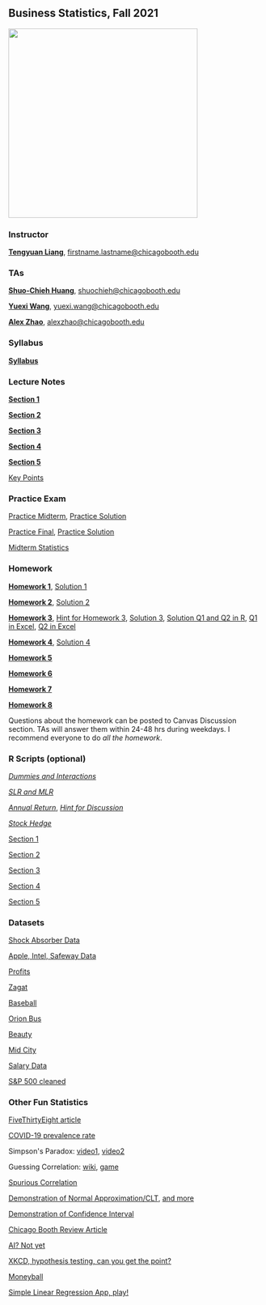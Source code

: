 ## Business Statistics, Fall 2021

<!-- ![Booth Logo](/booth_logo.png) -->

<img src="https://tyliang.github.io/BUS41000/booth_logo.png" width="374"/>

### Instructor
[**Tengyuan Liang**](https://tyliang.github.io/Tengyuan.Liang/), firstname.lastname@chicagobooth.edu

### TAs
[**Shuo-Chieh Huang**](mailto:shuochieh@chicagobooth.edu), shuochieh@chicagobooth.edu

[**Yuexi Wang**](mailto:yuexi.wang@chicagobooth.edu), yuexi.wang@chicagobooth.edu

[**Alex Zhao**](mailto:alexzhao@chicagobooth.edu), alexzhao@chicagobooth.edu

### Syllabus
[**Syllabus**](Syllabus.pdf)

### Lecture Notes

[**Section 1**](Lecture/Section1.pdf)

[**Section 2**](Lecture/Section2.pdf)

[**Section 3**](Lecture/Section3.pdf)

[**Section 4**](Lecture/Section4.pdf)

[**Section 5**](Lecture/Section5.pdf)

<!-- [Week 10, Bonus]() -->

[Key Points](Review.txt)

### Practice Exam

[Practice Midterm](Homework/practice_midterm.pdf), [Practice Solution](Homework/practice_midterm_solution.pdf)

[Practice Final](Homework/practice_final.pdf), [Practice Solution](Homework/practice_final_solution.pdf)

[Midterm Statistics](Homework/Midterm_hist.jpeg)

<!--
[Midterm Solution](Homework/midterm_fall19_solution.pdf) -->

<!--
[Final Solution](Homework/Final-Fall18-sol.pdf) -->

### Homework

[**Homework 1**](Homework/HW1.pdf), [Solution 1](Homework/HW1_sol.pdf)

[**Homework 2**](Homework/HW2.pdf), [Solution 2](Homework/HW2_sol.pdf)

[**Homework 3**](Homework/HW3.pdf), [Hint for Homework 3](Homework/HW3_hint.zip), [Solution 3](Homework/HW3_sol.pdf), [Solution Q1 and Q2 in R](Homework/HW3-TA.pdf), [Q1 in Excel](Homework/Question1.xlsx), [Q2 in Excel](Homework/Question2.xlsx)

[**Homework 4**](Homework/HW4.pdf), [Solution 4](Homework/HW4_sol.pdf)

[**Homework 5**](Homework/HW5.pdf)<!-- , [Solution 5](Homework/HW5_sol.pdf) -->

[**Homework 6**](Homework/HW6.pdf)<!-- , [Solution 6](Homework/HW6_sol.pdf) -->

[**Homework 7**](Homework/HW7.pdf)<!-- , [Solution 7](Homework/HW7_sol.pdf) -->

[**Homework 8**](Homework/HW8.pdf)<!-- , [Solution 8](Homework/HW8_sol.pdf) -->

Questions about the homework can be posted to Canvas Discussion section. TAs will answer
them within 24-48 hrs during weekdays. I recommend everyone to do *all the homework*.


### R Scripts (optional)
<!--- [*Week 10, Script*](Lecture/Data_Science_Script.html) --->

[*Dummies and Interactions*](Lecture/dummy.pdf)

[*SLR and MLR*](Lecture/Apple_Intel_Safeway.pdf) 

[*Annual Return*](Lecture/AnnualReturn.html), [*Hint for Discussion*](Lecture/AnnualReturn-Student-File.zip)

[*Stock Hedge*](Lecture/StockHedge.html)

[Section 1](Rscript/Section1.R)

[Section 2](Rscript/Section2.R)

[Section 3](Rscript/Section3.R)

[Section 4](Rscript/Section4.R)

[Section 5](Rscript/Section5.R)



### Datasets

[Shock Absorber Data](Datasets/shock.csv)

[Apple, Intel, Safeway Data](Datasets/Apple_Intel_Safeway.xls)

[Profits](Datasets/Profits.csv)

[Zagat](Datasets/zagat.csv)

[Baseball](Datasets/RunsPerGame.csv)

[Orion Bus](Datasets/Orion.xls)

[Beauty](Datasets/BeautyData.csv)

[Mid City](Datasets/MidCity.csv)

[Salary Data](Datasets/SalaryData.xls)

[S&P 500 cleaned](Datasets/SP500.csv)






### Other Fun Statistics

[FiveThirtyEight article](http://fivethirtyeight.com/features/why-fivethirtyeight-gave-trump-a-better-chance-than-almost-anyone-else/)

[COVID-19 prevalence rate](https://www.nih.gov/news-events/news-releases/nih-study-suggests-covid-19-prevalence-far-exceeded-early-pandemic-cases)

Simpson's Paradox: [video1](https://www.youtube.com/watch?v=ebEkn-BiW5k), [video2](https://www.youtube.com/watch?time_continue=9&v=E_ME4P9fQbo)

Guessing Correlation: [wiki](https://en.wikipedia.org/wiki/Guess_the_Correlation), [game](http://guessthecorrelation.com/)

[Spurious Correlation](http://www.tylervigen.com/spurious-correlations)

[Demonstration of Normal Approximation/CLT](https://gallery.shinyapps.io/CLT_mean/), [and more](https://openintro.shinyapps.io/CLT_prop/)

[Demonstration of Confidence Interval](https://shiny.rit.albany.edu/stat/confidence/)

[Chicago Booth Review Article](http://review.chicagobooth.edu/economics/2016/video/why-cant-we-close-gender-gap)

[AI? Not yet](https://medium.com/@mijordan3/artificial-intelligence-the-revolution-hasnt-happened-yet-5e1d5812e1e7)

[XKCD, hypothesis testing, can you get the point?](https://xkcd.com/882/)

[Moneyball](https://www.youtube.com/watch?v=yGf6LNWY9AI)

[Simple Linear Regression App, play!](https://gallery.shinyapps.io/simple_regression/) 















<!-- You can use the [editor on GitHub](https://github.com/tyliang/BUS41000/edit/master/README.md) to maintain and preview the content for your website in Markdown files.

Whenever you commit to this repository, GitHub Pages will run [Jekyll](https://jekyllrb.com/) to rebuild the pages in your site, from the content in your Markdown files.

### Markdown

Markdown is a lightweight and easy-to-use syntax for styling your writing. It includes conventions for

```markdown
Syntax highlighted code block

# Header 1
## Header 2
### Header 3

- Bulleted
- List

1. Numbered
2. List

**Bold** and _Italic_ and `Code` text

[Link](url) and ![Image](src)
```

```r
# Generate 5000 worlds, each simulate 20 years
returns = matrix(rnorm(n = 5000*20, mean = 6, sd = 15),
                 nrow = 5000, ncol=20)/100
total_wealth = apply(1+returns, 1, prod)
# Plotting
d = density(total_wealth)
plot(d, xlab="total wealth in $", ylab = "density",
      main = "Total wealth in 20 years", xlim = c(0,20))
abline(v = mean(total_wealth), col = 'red', lty=2)
abline(v = median(total_wealth), col = 'blue', lty=2)
legend("topright",
  legend = c(paste("mean ", round(mean(total_wealth),2)),
        paste("median ", round(median(total_wealth),2))),
       col = c('red', 'blue'), lty = c(2,2))
```


For more details see [GitHub Flavored Markdown](https://guides.github.com/features/mastering-markdown/).

### Jekyll Themes

Your Pages site will use the layout and styles from the Jekyll theme you have selected in your [repository settings](https://github.com/tyliang/BUS41000/settings). The name of this theme is saved in the Jekyll `_config.yml` configuration file.

### Support or Contact

Having trouble with Pages? Check out our [documentation](https://help.github.com/categories/github-pages-basics/) or [contact support](https://github.com/contact) and we’ll help you sort it out. -->
